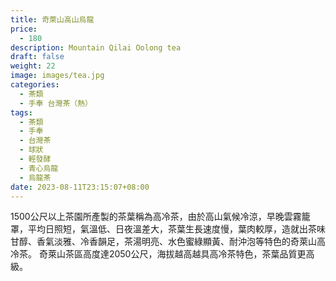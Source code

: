 ```yaml
---
title: 奇萊山高山烏龍
price:
  - 180
description: Mountain Qilai Oolong tea
draft: false
weight: 22
image: images/tea.jpg
categories:
  - 茶類
  - 手奉 台灣茶（熱）
tags:
  - 茶類
  - 手奉
  - 台灣茶
  - 球狀
  - 輕發酵
  - 青心烏龍
  - 烏龍茶
date: 2023-08-11T23:15:07+08:00
---
```

1500公尺以上茶園所產製的茶葉稱為高冷茶，由於高山氣候冷涼，早晚雲霧籠罩，平均日照短，氣溫低、日夜溫差大，茶葉生長速度慢，葉肉較厚，造就出茶味甘醇、香氣淡雅、冷香韻足，茶湯明亮、水色蜜綠顯黃、耐沖泡等特色的奇萊山高冷茶。  奇萊山茶區高度達2050公尺，海拔越高越具高冷茶特色，茶葉品質更高級。